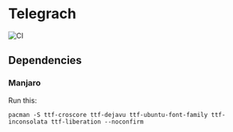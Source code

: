 # Telegrach
![CI](https://github.com/LokiVKlokeNaAndoke/Telegrach/workflows/CI/badge.svg?branch=master)

## Dependencies
### Manjaro
Run this:

`pacman -S ttf-croscore ttf-dejavu ttf-ubuntu-font-family ttf-inconsolata ttf-liberation --noconfirm`
